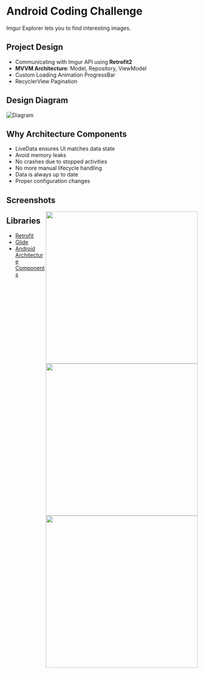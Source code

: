 # Android Coding Challenge

Imgur Explorer lets you to find interesting images.

Project Design
---------
* Communicating with Imgur API using <strong>Retrofit2</strong>
* <strong>MVVM Architecture</strong>: Model, Repository, ViewModel
* Custom Loading Animation ProgressBar
* RecyclerView Pagination

Design Diagram
---------
![Diagram](https://developer.android.com/topic/libraries/architecture/images/final-architecture.png)

Why Architecture Components
---------
* LiveData ensures UI matches data state
* Avoid memory leaks
* No crashes due to stopped activities
* No more manual lifecycle handling
* Data is always up to date
* Proper configuration changes

Screenshots
---------
<img style="float: right;" src="https://i.imgur.com/boCs1AX.png" width="400">
<img style="float: right;" src="https://i.imgur.com/hwzWksu.png" width="400">
<img style="float: right;" src="https://i.imgur.com/kWYOYnh.png" width="400">

Libraries
---------
* [Retrofit](https://square.github.io/retrofit/)
* [Glide](https://bumptech.github.io/glide/)
* [Android Architecture Components](https://developer.android.com/topic/libraries/architecture)
